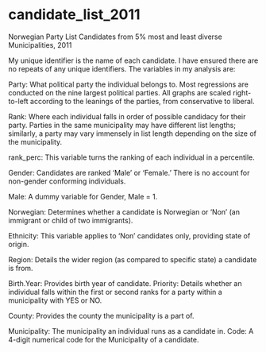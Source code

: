 # candidate_list_2011
Norwegian Party List Candidates from 5% most and least diverse Municipalities, 2011

My unique identifier is the name of each candidate. I have ensured there are no repeats of any unique identifiers. The variables in my analysis are:

Party: What political party the individual belongs to. Most regressions are conducted on the nine largest political parties. All graphs are scaled right-to-left according to the leanings of the parties, from conservative to liberal. 

Rank: Where each individual falls in order of possible candidacy for their party. Parties in the same municipality may have different list lengths; similarly, a party may vary immensely in list length depending on the size of the municipality. 

rank_perc: This variable turns the ranking of each individual in a percentile. 

Gender: Candidates are ranked ‘Male’ or ‘Female.’ There is no account for non-gender conforming individuals. 

Male: A dummy variable for Gender, Male = 1. 

Norwegian: Determines whether a candidate is Norwegian or ‘Non’ (an immigrant or child of two immigrants). 

Ethnicity: This variable applies to ‘Non’ candidates only, providing state of origin. 

Region: Details the wider region (as compared to specific state) a candidate is from. 

Birth.Year: Provides birth year of candidate. Priority: Details whether an individual falls within the first or second ranks for a party within a municipality with YES or NO. 

County: Provides the county the municipality is a part of. 

Municipality: The municipality an individual runs as a candidate in. Code: A 4-digit numerical code for the Municipality of a candidate.
